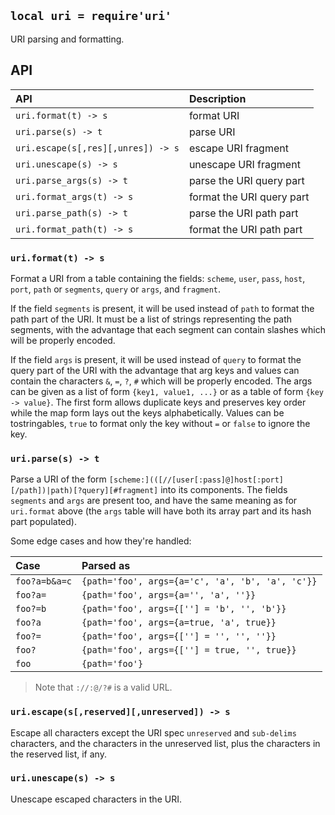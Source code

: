 
## `local uri = require'uri'`

URI parsing and formatting.

## API

| API                                 | Description      |
| :---                                | :---             |
| `uri.format(t) -> s`                | format URI
| `uri.parse(s) -> t`                 | parse URI
| `uri.escape(s[,res][,unres]) -> s`  | escape URI fragment
| `uri.unescape(s) -> s`              | unescape URI fragment
| `uri.parse_args(s) -> t`            | parse the URI query part
| `uri.format_args(t) -> s`           | format the URI query part
| `uri.parse_path(s) -> t`            | parse the URI path part
| `uri.format_path(t) -> s`           | format the URI path part

### `uri.format(t) -> s`

Format a URI from a table containing the fields:
`scheme`, `user`, `pass`, `host`, `port`, `path` or `segments`,
`query` or `args`, and `fragment`.

If the field `segments` is present, it will be used instead of `path` to
format the path part of the URI. It must be a list of strings representing
the path segments, with the advantage that each segment can contain slashes
which will be properly encoded.

If the field `args` is present, it will be used instead of `query` to format
the query part of the URI with the advantage that arg keys and values can
contain the characters `&`, `=`, `?`, `#` which will be properly encoded.
The args can be given as a list of form `{key1, value1, ...}` or as a table
of form `{key -> value}`. The first form allows duplicate keys and preserves
key order while the map form lays out the keys alphabetically. Values can be
tostringables, `true` to format only the key without `=` or `false` to ignore
the key.

### `uri.parse(s) -> t`

Parse a URI of the form
`[scheme:](([//[user[:pass]@]host[:port][/path])|path)[?query][#fragment]`
into its components. The fields `segments` and `args` are present too,
and have the same meaning as for `uri.format` above (the `args` table will
have both its array part and its hash part populated).

Some edge cases and how they're handled:

| Case                | Parsed as        |
| :---                | :---             |
| `foo?a=b&a=c`       | `{path='foo', args={a='c', 'a', 'b', 'a', 'c'}}`
| `foo?a=`            | `{path='foo', args={a='', 'a', ''}}`
| `foo?=b`            | `{path='foo', args={[''] = 'b', '', 'b'}}`
| `foo?a`             | `{path='foo', args={a=true, 'a', true}}`
| `foo?=`             | `{path='foo', args={[''] = '', '', ''}}`
| `foo?`              | `{path='foo', args={[''] = true, '', true}}`
| `foo`               | `{path='foo'}`

> Note that `://:@/?#` is a valid URL.

### `uri.escape(s[,reserved][,unreserved]) -> s`

Escape all characters except the URI spec `unreserved` and `sub-delims`
characters, and the characters in the unreserved list, plus the characters
in the reserved list, if any.

### `uri.unescape(s) -> s`

Unescape escaped characters in the URI.
